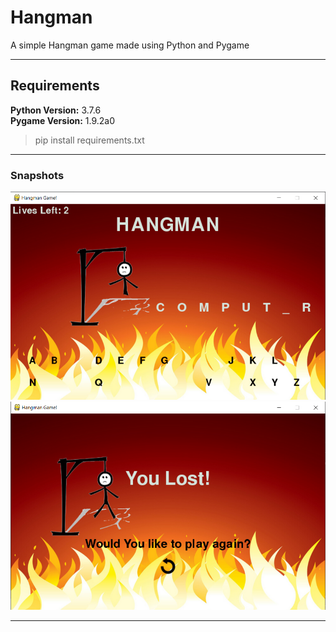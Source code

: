 # Hangman

A simple Hangman game made using Python and Pygame

---
## Requirements
**Python Version:** 3.7.6\
**Pygame Version:** 1.9.2a0

> pip install requirements.txt

---

### Snapshots
![Main_Game](https://github.com/RatnaRaj297/Hangman/blob/main/images/result1.PNG)
![Result_Menu](https://github.com/RatnaRaj297/Hangman/blob/main/images/result2.PNG)

---

